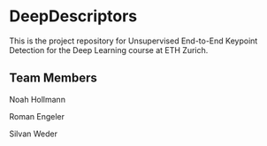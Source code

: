 # DeepDescriptors

This is the project repository for Unsupervised End-to-End Keypoint Detection for the Deep Learning course at ETH Zurich.

## Team Members

Noah Hollmann

Roman Engeler

Silvan Weder

